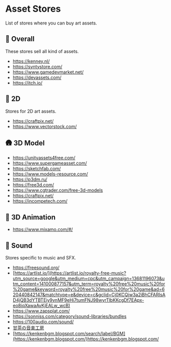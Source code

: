 # Asset Stores

List of stores where you can buy art assets.

## 🏪 Overall

These stores sell all kind of assets.

- https://kenney.nl/
- https://syntystore.com/
- https://www.gamedevmarket.net/
- https://devassets.com/
- https://itch.io/

## 🎨 2D

Stores for 2D art assets.

- https://craftpix.net/
- https://www.vectorstock.com/

## 🛖 3D Model

- https://unityassets4free.com/
- https://www.supergameasset.com/
- https://sketchfab.com/
- https://www.models-resource.com/
- https://p3dm.ru/
- https://free3d.com/
- https://www.cgtrader.com/free-3d-models
- https://craftpix.net/
- https://incompetech.com/

## 🏃 3D Animation

- https://www.mixamo.com/#/

## 🎼 Sound

Stores specific to music and SFX.

- https://freesound.org/
- [https://artlist.io/](https://artlist.io/royalty-free-music?utm_source=google&utm_medium=cpc&utm_campaign=13681196073&utm_content=141000877157&utm_term=royalty%20free%20music%20for%20game&keyword=royalty%20free%20music%20for%20game&ad=620440842147&matchtype=e&device=c&gclid=Cj0KCQjw3a2iBhCFARIsAD4jQB3dYTBTEiy9vnMF9eHi7tumFNJ98wyrTlbKKcgDf7EApx-eo8iqXawaAvKjEALw_wcB)
- https://www.zapsplat.com/
- https://sonniss.com/category/sound-libraries/bundles
- https://100audio.com/sound/
- [甘茶の音楽工房](https://amachamusic.chagasi.com/index.html)
- [https://kenkenbgm.blogspot.com/search/label/BGM](https://kenkenbgm.blogspot.com/)https://kenkenbgm.blogspot.com/
